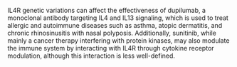 IL4R genetic variations can affect the effectiveness of dupilumab, a monoclonal antibody targeting IL4 and IL13 signaling, which is used to treat allergic and autoimmune diseases such as asthma, atopic dermatitis, and chronic rhinosinusitis with nasal polyposis. Additionally, sunitinib, while mainly a cancer therapy interfering with protein kinases, may also modulate the immune system by interacting with IL4R through cytokine receptor modulation, although this interaction is less well-defined.